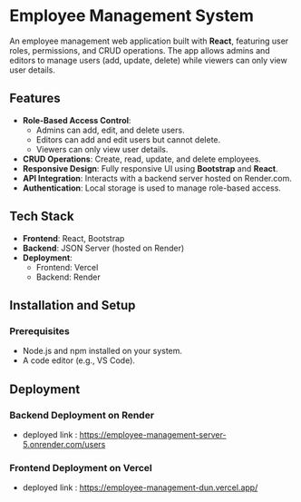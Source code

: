 # Employee Management System

An employee management web application built with **React**, featuring user roles, permissions, and CRUD operations. The app allows admins and editors to manage users (add, update, delete) while viewers can only view user details.

## Features
- **Role-Based Access Control**:
  - Admins can add, edit, and delete users.
  - Editors can add and edit users but cannot delete.
  - Viewers can only view user details.
- **CRUD Operations**: Create, read, update, and delete employees.
- **Responsive Design**: Fully responsive UI using **Bootstrap** and **React**.
- **API Integration**: Interacts with a backend server hosted on Render.com.
- **Authentication**: Local storage is used to manage role-based access.

## Tech Stack
- **Frontend**: React, Bootstrap
- **Backend**: JSON Server (hosted on Render)
- **Deployment**:
  - Frontend: Vercel
  - Backend: Render

## Installation and Setup

### Prerequisites
- Node.js and npm installed on your system.
- A code editor (e.g., VS Code).
## Deployment

### Backend Deployment on Render
- deployed link : https://employee-management-server-5.onrender.com/users

### Frontend Deployment on Vercel
- deployed link : https://employee-management-dun.vercel.app/


